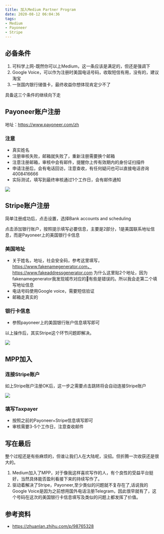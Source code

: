 ```yaml
---
title: 加入Medium Partner Program
date: 2020-08-12 06:04:36
tags:
- Medium
- Payoneer
- Stripe
---
```



## 必备条件
1. 可科学上网-既然你可以上Medium，这一条应该是满足的，但还是强调下
2. Google Voice，可以作为注册时美国电话号码，收取短信有用，没有的，建议淘宝
3. 一张国内银行储值卡，最终收益你想体现肯定少不了


具备这三个条件的继续向下走

## Payoneer账户注册

地址：https://www.payoneer.com/zh

### 注意

* 真实姓名
* 注册审核失败，邮箱就失败了，重新注册需要换个邮箱
* 注意注册邮箱，审核中会有邮件，提醒你上传有效期内的身份证扫描件
* 申请注册后，会有电话回访，注意查收，有任何疑问也可以直接电话咨询 4008416666
* 实际测试，填写到最终审核通过1个工作日，会有邮件通知

![](https://static.1991421.cn/2020/2020-08-12-060525.jpeg)


## Stripe账户注册

简单注册成功后，点击设置，选择Bank accounts and scheduling


点击添加银行账户，按照提示填写必要信息，主要是2部分，1是美国联系地址信息，而是Payoneer上的美国银行卡信息

### 美国地址

- 关于姓名，地址，社会安全码，参考这里填写，https://www.fakenamegenerator.com，https://www.fakeaddressgenerator.com 为什么这里贴2个地址，因为fakenamegenerator我发现城市对应的🥣有些是错误的。所以我会走第二个填写地址信息
- 电话号码使用Google voice，需要短信验证
- 邮箱走真实的


### 银行卡信息
- 参照payoneer上的美国银行账户信息填写即可


以上操作后，其实Stripe这个环节问题即解决。


![](https://static.1991421.cn/2020/2020-08-12-060632.jpeg)


## MPP加入

### 连接Stripe账户

如上Stripe账户注册OK后，这一步之需要点击跳转将会自动连接Stripe账户

![](https://static.1991421.cn/2020/2020-08-12-060548.jpeg)


### 填写Taxpayer

- 按照之前的Payoneer+Stripe信息填写即可
- 审核需要3-5个工作日，注意查收邮件

## 写在最后

整个过程还是有些麻烦的，但谁让我们人在大陆呢，没招。但折腾一次收获还是很大的。

1. Medium加入了MPP，对于像我这样喜欢写作的人，有个良性的受益平台挺好，当然具体能否盈利看接下来的持续写作了。
2. 驱动着解决了Stripe，Payoneer,至少类似的问题就不复存在了,话说我的Google Voice是因为之前想用国外电话注册Telegram，因此很早就有了，这个号码在这次的美国银行卡信息填写及类似的问题上都发挥了价值。


## 参考资料

- https://zhuanlan.zhihu.com/p/98765328
